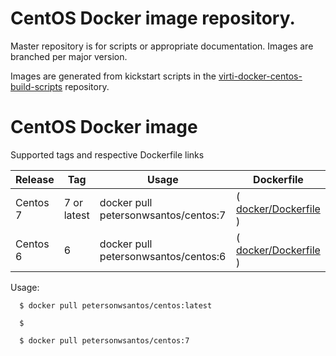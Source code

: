 
# CentOS Docker image repository.

Master repository is for scripts or appropriate documentation. Images are
branched per major version.

Images are generated from kickstart scripts in the [virti-docker-centos-build-scripts](https://github.com/petersonwsantos/virti-docker-centos-build-scripts/) repository.


# CentOS Docker image

Supported tags and respective Dockerfile links

Release     |     Tag     |  Usage |  Dockerfile
------------|-------------|--------|------------------- 
Centos 7    | 7 or latest | docker pull petersonwsantos/centos:7 |( [docker/Dockerfile](https://github.com/petersonwsantos/centos/blob/centos-7/docker/Dockerfile) ) 
Centos 6    | 6           | docker pull petersonwsantos/centos:6 | ( [docker/Dockerfile](https://github.com/petersonwsantos/centos/blob/centos-6/docker/Dockerfile) )


Usage: 

```
  $ docker pull petersonwsantos/centos:latest
 
  $ 

  $ docker pull petersonwsantos/centos:7
 
```

